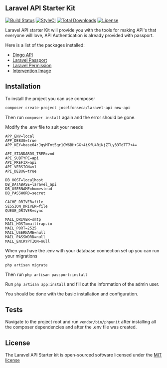 ## Laravel API Starter Kit

[![Build Status](https://travis-ci.org/joselfonseca/laravel-api.svg)](https://travis-ci.org/joselfonseca/laravel-api)
[![StyleCI](https://styleci.io/repos/52485545/shield?branch=master)](https://styleci.io/repos/52485545)
[![Total Downloads](https://poser.pugx.org/joselfonseca/laravel-api/downloads.svg)](https://packagist.org/packages/joselfonseca/laravel-api) 
[![License](https://poser.pugx.org/laravel/framework/license.svg)](https://packagist.org/packages/laravel/framework)

Laravel API starter Kit will provide you with the tools for making API's that everyone will love, API Authentication is already provided with passport. 

Here is a list of the packages installed:

- [Dingo API](https://github.com/dingo/api)
- [Laravel Passport](https://laravel.com/docs/5.7/passport)
- [Laravel Permission](https://github.com/spatie/laravel-permission)
- [Intervention Image](http://image.intervention.io/)

## Installation

To install the project you can use composer

```bash
composer create-project joselfonseca/laravel-api new-api
```

Then run `composer install` again and the error should be gone.

Modify the .env file to suit your needs

```
APP_ENV=local
APP_DEBUG=true
APP_KEY=base64:JqyMTmt5qr1CW6BH+GG+4iKfU4RiNjZTLy33TdTT7+4=

API_STANDARDS_TREE=vnd
API_SUBTYPE=api
API_PREFIX=api
API_VERSION=v1
API_DEBUG=true

DB_HOST=localhost
DB_DATABASE=laravel_api
DB_USERNAME=homestead
DB_PASSWORD=secret

CACHE_DRIVER=file
SESSION_DRIVER=file
QUEUE_DRIVER=sync

MAIL_DRIVER=smtp
MAIL_HOST=mailtrap.io
MAIL_PORT=2525
MAIL_USERNAME=null
MAIL_PASSWORD=null
MAIL_ENCRYPTION=null
```

When you have the .env with your database connection set up you can run your migrations

```bash
php artisan migrate
```
Then run `php artisan passport:install`

Run `php artisan app:install` and fill out the information of the admin user.

You should be done with the basic installation and configuration.

## Tests

Navigate to the project root and run `vendor/bin/phpunit` after installing all the composer dependencies and after the .env file was created.

## License

The Laravel API Starter kit is open-sourced software licensed under the [MIT license](http://opensource.org/licenses/MIT)
